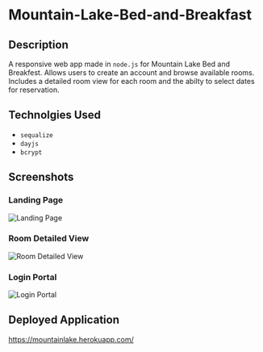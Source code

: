 # Mountain-Lake-Bed-and-Breakfast

## Description 

A responsive web app made in `node.js` for Mountain Lake Bed and Breakfest. Allows users to create an account and browse available rooms. Includes a detailed room view for each room and the abilty to select dates for reservation.

## Technolgies Used

- `sequalize`
- `dayjs`
- `bcrypt`

## Screenshots

### Landing Page
![Landing Page](https://user-images.githubusercontent.com/93044717/158072422-47c10481-a06e-4f7e-a7fd-fca3b2893c26.PNG)

### Room Detailed View
![Room Detailed View](https://user-images.githubusercontent.com/93044717/158072424-b4e5b749-80e7-4a97-b89b-54af72f90221.PNG)

### Login Portal
![Login Portal](https://user-images.githubusercontent.com/93044717/158072428-16e44a66-ddfb-4ee2-a675-84ce064818ef.PNG)

## Deployed Application

https://mountainlake.herokuapp.com/ 
